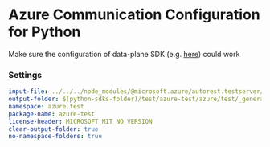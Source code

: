 # Azure Communication Configuration for Python

Make sure the configuration of data-plane SDK (e.g. [here](https://github.com/Azure/azure-sdk-for-python/blob/main/sdk/communication/azure-communication-callautomation/swagger/SWAGGER.md)) could work

### Settings

```yaml
input-file: ../../../node_modules/@microsoft.azure/autorest.testserver/swagger/head.json
output-folder: $(python-sdks-folder)/test/azure-test/azure/test/_generated
namespace: azure.test
package-name: azure-test
license-header: MICROSOFT_MIT_NO_VERSION
clear-output-folder: true
no-namespace-folders: true
```
